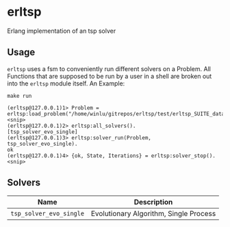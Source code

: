 # erltsp

Erlang implementation of an tsp solver

## Usage

`erltsp` uses a fsm to conveniently run different solvers on a Problem.
All Functions that are supposed to be run by a user in a shell are broken out into the `erltsp` module itself.
An Example:

`make run`
```
(erltsp@127.0.0.1)1> Problem = erltsp:load_problem("/home/winlu/gitrepos/erltsp/test/erltsp_SUITE_data/n30_ts225.4.tspp").
<snip>
(erltsp@127.0.0.1)2> erltsp:all_solvers().
[tsp_solver_evo_single]
(erltsp@127.0.0.1)3> erltsp:solver_run(Problem, tsp_solver_evo_single).
ok
(erltsp@127.0.0.1)4> {ok, State, Iterations} = erltsp:solver_stop().
<snip>
```

## Solvers
Name                     | Description
-------------------------|-------------------------------------------
`tsp_solver_evo_single`  | Evolutionary Algorithm, Single Process
